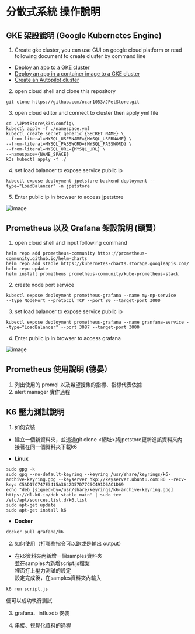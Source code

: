 # 分散式系統 操作說明

## GKE 架設說明 (Google Kubernetes Engine)
1. Create gke cluster, you can use GUI on google cloud platform or read following document to create cluster by command line

- [Deploy an app to a GKE cluster](https://cloud.google.com/kubernetes-engine/docs/deploy-app-cluster#create_cluster)
- [Deploy an app in a container image to a GKE cluster](https://cloud.google.com/kubernetes-engine/docs/quickstarts/deploy-app-container-image)
- [Create an Autopilot cluster](https://cloud.google.com/kubernetes-engine/docs/how-to/creating-an-autopilot-cluster)

2. open cloud shell and clone this repository
```
git clone https://github.com/ocar1053/JPetStore.git
```
3. open cloud editor and connect to cluster then apply yml file
```
cd .\JPetStore\k3s\config\
kubectl apply -f ./namespace.yml
kubectl create secret generic {SECRET_NAME} \
--from-literal=MYSQL_USERNAME={MYSQL_USERNAME} \
--from-literal=MYSQL_PASSWORD={MYSQL_PASSWORD} \
--from-literal=MYSQL_URL={MYSQL_URL} \
--namespace={NAME_SPACE}
k3s kubectl apply -f ./ 

```
4. set load balancer to expose service public ip
```
kubectl expose deployment jpetstore-backend-deployment --type="LoadBalancer" -n jpetstore
```
5. Enter public ip in browser to access jpetstore

![image](https://github.com/ocar1053/JPetStore/assets/64206644/6ecac045-92fb-4573-a93f-0a39d3d381e7)


## Prometheus 以及 Grafana 架設說明 (頤賢）

1. open cloud shell and input following command
```
helm repo add prometheus-community https://prometheus-community.github.io/helm-charts
helm repo add stable https://kubernetes-charts.storage.googleapis.com/
helm repo update
helm install prometheus prometheus-community/kube-prometheus-stack
```
2. create node port service
```
kubectl expose deployment prometheus-grafana --name my-np-service     --type NodePort --protocol TCP --port 80 --target-port 3000
```
3. set load balancer to expose service public ip
```
kubectl expose deployment prometheus-grafana --name granfana-service --type="LoadBalancer" --port 3087 --target-port 3000
```

4. Enter public ip in browser to access grafana

![image](https://github.com/ocar1053/JPetStore/assets/64206644/c3b253f5-90ac-4a51-a325-157e416445ef)



## Prometheus 使用說明 (德晏）
1. 列出使用的 promql 以及希望搜集的指標、指標代表依據
2. alert manager 實作過程

## K6 壓力測試說明
1. 如何安裝

* 建立一個新資料夾，並透過git clone <網址>將jpetstore更新進該資料夾內 \
接著在同一個資料夾下載k6

* **Linux**

```
sudo gpg -k
sudo gpg --no-default-keyring --keyring /usr/share/keyrings/k6-archive-keyring.gpg --keyserver hkp://keyserver.ubuntu.com:80 --recv-keys C5AD17C747E3415A3642D57D77C6C491D6AC1D69
echo "deb [signed-by=/usr/share/keyrings/k6-archive-keyring.gpg] https://dl.k6.io/deb stable main" | sudo tee /etc/apt/sources.list.d/k6.list
sudo apt-get update
sudo apt-get install k6
```

* **Docker**
```
docker pull grafana/k6
```

2. 如何使用（打哪些指令可以跑或是輸出 output）

* 在k6資料夾內新增一個samples資料夾 \
並在samples內新增script.js檔案 \
裡面打上壓力測試的設定 \
設定完成後，在samples資料夾內輸入
```
k6 run script.js
```
便可以成功執行測試

3. grafana、influxdb 安裝

4. 串接、視覺化資料的過程
